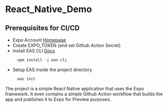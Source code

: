 # React_Native_Demo

## Prerequisites for CI/CD
- Expo Account [Homepage](https://expo.dev/)
- Create EXPO_TOKEN (and set Github Action Secret)
- Install EAS CLI [Docs](https://docs.expo.dev/build/setup/)
  ```bash
    npm install -g eas-cli
    ```
- Setup EAS inside the project directory
  ```bash
    eas init
    ```

The project is a simple React Native application that uses the Expo framework. It even contains a simple Github Action workflow that builds the app and publishes it to Expo for Preview purposes.
